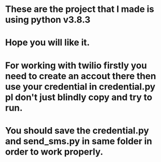 # These are the project that I made is using python v3.8.3
# Hope you will like it.
# For working with twilio firstly you need to create an accout there then use your credential in credential.py pl don't just blindly copy and try to run.
# You should save the credential.py and send_sms.py in same folder in order to work properly.

